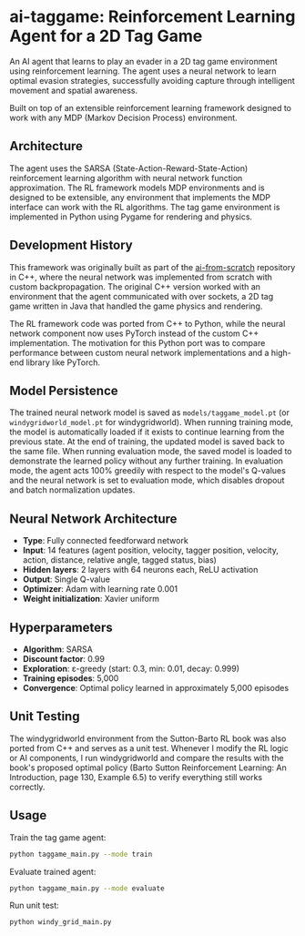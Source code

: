 # ai-taggame: Reinforcement Learning Agent for a 2D Tag Game

An AI agent that learns to play an evader in a 2D tag game environment using reinforcement learning. The agent uses a neural network to learn optimal evasion strategies, successfully avoiding capture through intelligent movement and spatial awareness.

Built on top of an extensible reinforcement learning framework designed to work with any MDP (Markov Decision Process) environment.

## Architecture

The agent uses the SARSA (State-Action-Reward-State-Action) reinforcement learning algorithm with neural network function approximation. The RL framework models MDP environments and is designed to be extensible, any environment that implements the MDP interface can work with the RL algorithms. The tag game environment is implemented in Python using Pygame for rendering and physics.

## Development History

This framework was originally built as part of the [ai-from-scratch](https://github.com/Silidrone/ai-from-scratch) repository in C++, where the neural network was implemented from scratch with custom backpropagation. The original C++ version worked with an environment that the agent communicated with over sockets, a 2D tag game written in Java that handled the game physics and rendering.

The RL framework code was ported from C++ to Python, while the neural network component now uses PyTorch instead of the custom C++ implementation. The motivation for this Python port was to compare performance between custom neural network implementations and a high-end library like PyTorch.

## Model Persistence

The trained neural network model is saved as `models/taggame_model.pt` (or `windygridworld_model.pt` for windygridworld). When running training mode, the model is automatically loaded if it exists to continue learning from the previous state. At the end of training, the updated model is saved back to the same file. When running evaluation mode, the saved model is loaded to demonstrate the learned policy without any further training. In evaluation mode, the agent acts 100% greedily with respect to the model's Q-values and the neural network is set to evaluation mode, which disables dropout and batch normalization updates.

## Neural Network Architecture

- **Type**: Fully connected feedforward network
- **Input**: 14 features (agent position, velocity, tagger position, velocity, action, distance, relative angle, tagged status, bias)
- **Hidden layers**: 2 layers with 64 neurons each, ReLU activation
- **Output**: Single Q-value
- **Optimizer**: Adam with learning rate 0.001
- **Weight initialization**: Xavier uniform

## Hyperparameters

- **Algorithm**: SARSA
- **Discount factor**: 0.99
- **Exploration**: ε-greedy (start: 0.3, min: 0.01, decay: 0.999)
- **Training episodes**: 5,000
- **Convergence**: Optimal policy learned in approximately 5,000 episodes

## Unit Testing

The windygridworld environment from the Sutton-Barto RL book was also ported from C++ and serves as a unit test. Whenever I modify the RL logic or AI components, I run windygridworld and compare the results with the book's proposed optimal policy (Barto Sutton Reinforcement Learning: An Introduction, page 130, Example 6.5) to verify everything still works correctly.

## Usage

Train the tag game agent:
```bash
python taggame_main.py --mode train
```

Evaluate trained agent:
```bash
python taggame_main.py --mode evaluate
```

Run unit test:
```bash
python windy_grid_main.py
```

